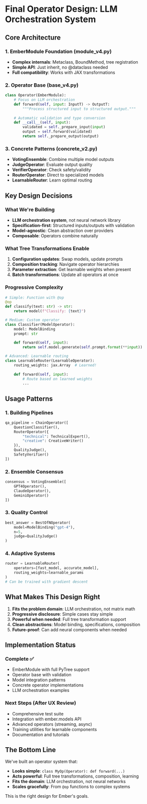 # Final Operator Design: LLM Orchestration System

## Core Architecture

### 1. EmberModule Foundation (module_v4.py)
- **Complex internals**: Metaclass, BoundMethod, tree registration
- **Simple API**: Just inherit, no @dataclass needed
- **Full compatibility**: Works with JAX transformations

### 2. Operator Base (base_v4.py)
```python
class Operator(EmberModule):
    # Focus on LLM orchestration
    def forward(self, input: InputT) -> OutputT:
        """Process structured input to structured output."""
    
    # Automatic validation and type conversion
    def __call__(self, input):
        validated = self._prepare_input(input)
        output = self.forward(validated)
        return self._prepare_output(output)
```

### 3. Concrete Patterns (concrete_v2.py)
- **VotingEnsemble**: Combine multiple model outputs
- **JudgeOperator**: Evaluate output quality
- **VerifierOperator**: Check safety/validity
- **RouterOperator**: Direct to specialized models
- **LearnableRouter**: Learn optimal routing

## Key Design Decisions

### What We're Building
- **LLM orchestration system**, not neural network library
- **Specification-first**: Structured inputs/outputs with validation
- **Model-agnostic**: Clean abstraction over providers
- **Composable**: Operators combine naturally

### What Tree Transformations Enable
1. **Configuration updates**: Swap models, update prompts
2. **Composition tracking**: Navigate operator hierarchies  
3. **Parameter extraction**: Get learnable weights when present
4. **Batch transformations**: Update all operators at once

### Progressive Complexity
```python
# Simple: Function with @op
@op
def classify(text: str) -> str:
    return model(f"Classify: {text}")

# Medium: Custom operator
class Classifier(ModelOperator):
    model: ModelBinding
    prompt: str
    
    def forward(self, input):
        return self.model.generate(self.prompt.format(**input))

# Advanced: Learnable routing
class LearnableRouter(LearnableOperator):
    routing_weights: jax.Array  # Learned!
    
    def forward(self, input):
        # Route based on learned weights
        ...
```

## Usage Patterns

### 1. Building Pipelines
```python
qa_pipeline = ChainOperator([
    QuestionClassifier(),
    RouterOperator({
        "technical": TechnicalExpert(),
        "creative": CreativeWriter()
    }),
    QualityJudge(),
    SafetyVerifier()
])
```

### 2. Ensemble Consensus
```python
consensus = VotingEnsemble([
    GPT4Operator(),
    ClaudeOperator(),
    GeminiOperator()
])
```

### 3. Quality Control
```python
best_answer = BestOfNOperator(
    model=ModelBinding("gpt-4"),
    n=5,
    judge=QualityJudge()
)
```

### 4. Adaptive Systems
```python
router = LearnableRouter(
    operators=[fast_model, accurate_model],
    routing_weights=learnable_params
)
# Can be trained with gradient descent
```

## What Makes This Design Right

1. **Fits the problem domain**: LLM orchestration, not matrix math
2. **Progressive disclosure**: Simple cases stay simple
3. **Powerful when needed**: Full tree transformation support
4. **Clean abstractions**: Model binding, specifications, composition
5. **Future-proof**: Can add neural components when needed

## Implementation Status

### Complete ✅
- EmberModule with full PyTree support
- Operator base with validation
- Model integration patterns
- Concrete operator implementations
- LLM orchestration examples

### Next Steps (After UX Review)
- Comprehensive test suite
- Integration with ember.models API
- Advanced operators (streaming, async)
- Training utilities for learnable components
- Documentation and tutorials

## The Bottom Line

We've built an operator system that:
- **Looks simple**: `class MyOp(Operator): def forward(...)`
- **Acts powerful**: Full tree transformations, composition, learning
- **Fits the domain**: LLM orchestration, not neural networks
- **Scales gracefully**: From `@op` functions to complex systems

This is the right design for Ember's goals.
